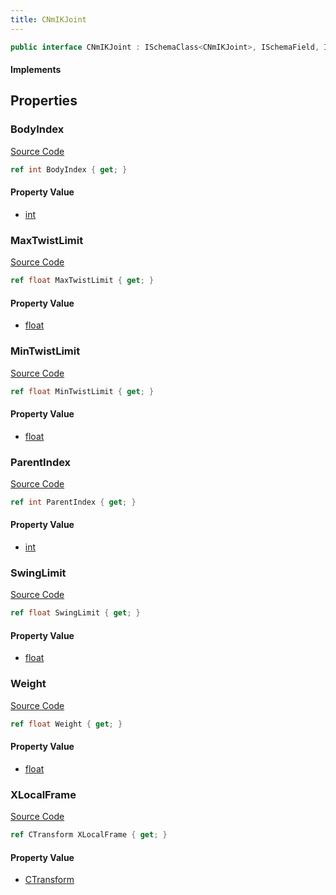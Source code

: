 ```yaml
---
title: CNmIKJoint
---
```


```csharp
public interface CNmIKJoint : ISchemaClass<CNmIKJoint>, ISchemaField, ISchemaClass, INativeHandle
```

#### Implements

## Properties

### BodyIndex

[Source Code](https://github.com/swiftly-solution/swiftlys2/blob/beta/managed/src/SwiftlyS2.Generated/Schemas/Interfaces/CNmIKJoint.cs#L18)

```csharp
ref int BodyIndex { get; }
```

#### Property Value

- [int](https://learn.microsoft.com/dotnet/api/system.int32)

### MaxTwistLimit

[Source Code](https://github.com/swiftly-solution/swiftlys2/blob/beta/managed/src/SwiftlyS2.Generated/Schemas/Interfaces/CNmIKJoint.cs#L26)

```csharp
ref float MaxTwistLimit { get; }
```

#### Property Value

- [float](https://learn.microsoft.com/dotnet/api/system.single)

### MinTwistLimit

[Source Code](https://github.com/swiftly-solution/swiftlys2/blob/beta/managed/src/SwiftlyS2.Generated/Schemas/Interfaces/CNmIKJoint.cs#L24)

```csharp
ref float MinTwistLimit { get; }
```

#### Property Value

- [float](https://learn.microsoft.com/dotnet/api/system.single)

### ParentIndex

[Source Code](https://github.com/swiftly-solution/swiftlys2/blob/beta/managed/src/SwiftlyS2.Generated/Schemas/Interfaces/CNmIKJoint.cs#L16)

```csharp
ref int ParentIndex { get; }
```

#### Property Value

- [int](https://learn.microsoft.com/dotnet/api/system.int32)

### SwingLimit

[Source Code](https://github.com/swiftly-solution/swiftlys2/blob/beta/managed/src/SwiftlyS2.Generated/Schemas/Interfaces/CNmIKJoint.cs#L22)

```csharp
ref float SwingLimit { get; }
```

#### Property Value

- [float](https://learn.microsoft.com/dotnet/api/system.single)

### Weight

[Source Code](https://github.com/swiftly-solution/swiftlys2/blob/beta/managed/src/SwiftlyS2.Generated/Schemas/Interfaces/CNmIKJoint.cs#L28)

```csharp
ref float Weight { get; }
```

#### Property Value

- [float](https://learn.microsoft.com/dotnet/api/system.single)

### XLocalFrame

[Source Code](https://github.com/swiftly-solution/swiftlys2/blob/beta/managed/src/SwiftlyS2.Generated/Schemas/Interfaces/CNmIKJoint.cs#L20)

```csharp
ref CTransform XLocalFrame { get; }
```

#### Property Value

- [CTransform](/docs/api/shared/natives/ctransform)

